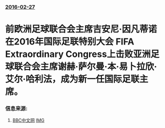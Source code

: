 ### [2016-02-27](/news/2016/02/27/index.md)

##### 
# 前欧洲足球联合会主席吉安尼·因凡蒂诺在2016年国际足联特别大会 FIFA Extraordinary Congress上击败亚洲足球联合会主席谢赫·萨尔曼·本·易卜拉欣·艾尔·哈利法，成为新一任国际足联主席。 




### 信息来源:

1. [BBC中文网](http://www.bbc.com/zhongwen/simp/world/2016/02/160226_fifa_president_election) [IMG](https://ichef.bbci.co.uk/news/ws/1024/branded_zhongwen/worldservice/live/assets/images/2016/02/26/160226170903_gianni_512x288_gettyimages_nocredit.jpg)
